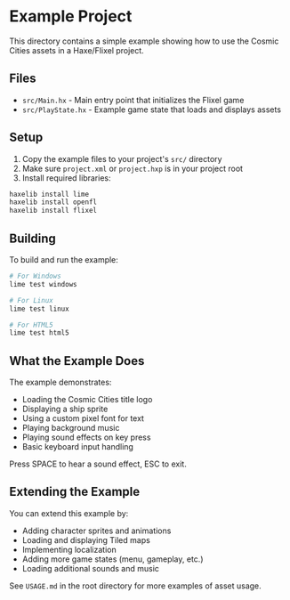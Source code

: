 # Example Project

This directory contains a simple example showing how to use the Cosmic Cities assets in a Haxe/Flixel project.

## Files

- `src/Main.hx` - Main entry point that initializes the Flixel game
- `src/PlayState.hx` - Example game state that loads and displays assets

## Setup

1. Copy the example files to your project's `src/` directory
2. Make sure `project.xml` or `project.hxp` is in your project root
3. Install required libraries:

```bash
haxelib install lime
haxelib install openfl  
haxelib install flixel
```

## Building

To build and run the example:

```bash
# For Windows
lime test windows

# For Linux
lime test linux

# For HTML5
lime test html5
```

## What the Example Does

The example demonstrates:
- Loading the Cosmic Cities title logo
- Displaying a ship sprite
- Using a custom pixel font for text
- Playing background music
- Playing sound effects on key press
- Basic keyboard input handling

Press SPACE to hear a sound effect, ESC to exit.

## Extending the Example

You can extend this example by:
- Adding character sprites and animations
- Loading and displaying Tiled maps
- Implementing localization
- Adding more game states (menu, gameplay, etc.)
- Loading additional sounds and music

See `USAGE.md` in the root directory for more examples of asset usage.
